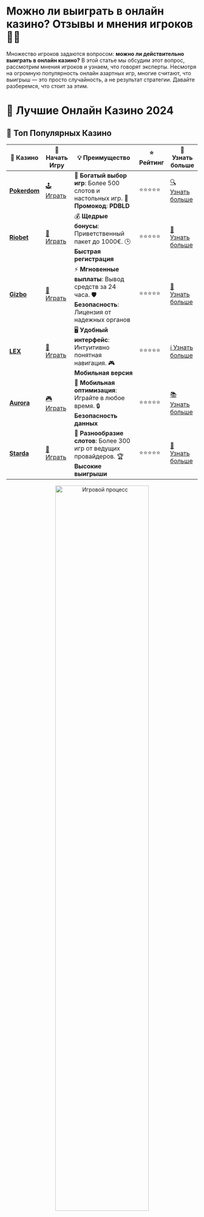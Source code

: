 # **Можно ли выиграть в онлайн казино? Отзывы и мнения игроков 🎰💬**

Множество игроков задаются вопросом: **можно ли действительно выиграть в онлайн казино?** В этой статье мы обсудим этот вопрос, рассмотрим мнения игроков и узнаем, что говорят эксперты. Несмотря на огромную популярность онлайн азартных игр, многие считают, что выигрыш — это просто случайность, а не результат стратегии. Давайте разберемся, что стоит за этим.

# 🎰 Лучшие Онлайн Казино 2024

## 🌟 Топ Популярных Казино

| 🎲 **Казино** | 🔗 **Начать Игру** | 💡 **Преимущество** | ⭐ **Рейтинг** | 🔗 **Узнать больше** |
|--------------|---------------------|---------------------|----------------|----------------------|
| [**Pokerdom**](https://brandplay.link/4k77v2yx) | [🕹️ Играть](https://brandplay.link/4k77v2yx) | 🎉 **Богатый выбор игр**: Более 500 слотов и настольных игр. 🎁 **Промокод**: **PDBLD** | ⭐⭐⭐⭐⭐ | [🔍 Узнать больше](https://brandplay.link/4k77v2yx) |
| [**Riobet**](https://brandplay.link/7xBLTPyj) | [🎰 Играть](https://brandplay.link/7xBLTPyj) | 💰 **Щедрые бонусы**: Приветственный пакет до 1000€. 🕒 **Быстрая регистрация** | ⭐⭐⭐⭐⭐ | [📖 Узнать больше](https://brandplay.link/7xBLTPyj) |
| [**Gizbo**](https://brandplay.link/bprXw4YV) | [🎲 Играть](https://brandplay.link/bprXw4YV) | ⚡ **Мгновенные выплаты**: Вывод средств за 24 часа. 🛡️ **Безопасность**: Лицензия от надежных органов | ⭐⭐⭐⭐⭐ | [📝 Узнать больше](https://brandplay.link/bprXw4YV) |
| [**LEX**](https://brandplay.link/zW4hdDFV) | [🤑 Играть](https://brandplay.link/zW4hdDFV) | 🖥️ **Удобный интерфейс**: Интуитивно понятная навигация. 🎮 **Мобильная версия** | ⭐⭐⭐⭐⭐ | [ℹ️ Узнать больше](https://brandplay.link/zW4hdDFV) |
| [**Aurora**](https://10trafic-stat2.com/click/668546556bcc6313411604bd/6766/13032/subaccount) | [🎮 Играть](https://10trafic-stat2.com/click/668546556bcc6313411604bd/6766/13032/subaccount) | 📱 **Мобильная оптимизация**: Играйте в любое время. 🔒 **Безопасность данных** | ⭐⭐⭐⭐⭐ | [📚 Узнать больше](https://10trafic-stat2.com/click/668546556bcc6313411604bd/6766/13032/subaccount) |
| [**Starda**](https://brandplay.link/fB7xwRFL) | [🎯 Играть](https://brandplay.link/fB7xwRFL) | 🎰 **Разнообразие слотов**: Более 300 игр от ведущих провайдеров. 🏆 **Высокие выигрыши** | ⭐⭐⭐⭐⭐ | [🔎 Узнать больше](https://brandplay.link/fB7xwRFL) |

<div align="center">
    <img src="https://i.pinimg.com/originals/87/9e/b9/879eb9354dd0699582408b68f2e253b2.gif" alt="Игровой процесс" width="70%">
</div>

## 💎 Лучшие Бонусы и Акции

| 🎲 **Казино** | 🔗 **Начать Игру** | 💡 **Преимущество** | ⭐ **Рейтинг** | 🔗 **Узнать больше** |
|--------------|---------------------|---------------------|----------------|----------------------|
| [**Kometa**](https://brandplay.link/8ZymQJV8) | [🎰 Играть](https://brandplay.link/8ZymQJV8) | 🎁 **Эксклюзивные бонусы**: Регулярные акции и промо. 🔄 **Программы лояльности** | ⭐⭐⭐⭐☆ | [🔍 Узнать больше](https://brandplay.link/8ZymQJV8) |
| [**R7**](https://brandplay.link/bMd3Yjsw) | [🕹️ Играть](https://brandplay.link/bMd3Yjsw) | 🕒 **Круглосуточная поддержка**: Всегда на связи. 💸 **Высокие лимиты** | ⭐⭐⭐⭐☆ | [📖 Узнать больше](https://brandplay.link/bMd3Yjsw) |
| [**7K**](https://brandplay.link/BvQyFShp) | [🎲 Играть](https://brandplay.link/BvQyFShp) | 🌟 **Эксклюзивные бонусы**: Только для VIP игроков. 🎉 **Сезонные акции** | ⭐⭐⭐⭐☆ | [📝 Узнать больше](https://brandplay.link/BvQyFShp) |
| [**Kent**](https://brandplay.link/Fv2WP3js) | [🤑 Играть](https://brandplay.link/Fv2WP3js) | 📈 **Высокий RTP**: Более 98%. 💼 **Профессиональная поддержка** | ⭐⭐⭐⭐☆ | [ℹ️ Узнать больше](https://brandplay.link/Fv2WP3js) |
| [**1Xslots**](https://brandplay.link/hSB1khtr) | [🎮 Играть](https://brandplay.link/hSB1khtr) | 🎉 **Множество акций**: Еженедельные бонусы и турниры. 🛡️ **Безопасность** | ⭐⭐⭐⭐☆ | [📚 Узнать больше](https://brandplay.link/hSB1khtr) |
| [**Gama**](https://brandplay.link/j6NMKsDz) | [🎯 Играть](https://brandplay.link/j6NMKsDz) | 🔍 **Интуитивный интерфейс**: Легкость использования. 🏅 **Престижные турниры** | ⭐⭐⭐⭐☆ | [🔎 Узнать больше](https://brandplay.link/j6NMKsDz) |

<div align="center">
    <img src="https://i.pinimg.com/originals/87/9e/b9/879eb9354dd0699582408b68f2e253b2.gif" alt="Игровой процесс" width="70%">
</div>

## 🚀 Быстрые Выигрыши и Поддержка

| 🎲 **Казино** | 🔗 **Начать Игру** | 💡 **Преимущество** | ⭐ **Рейтинг** | 🔗 **Узнать больше** |
|--------------|---------------------|---------------------|----------------|----------------------|
| [**Onion**](https://brandplay.link/zBGRVpQ9) | [🎰 Играть](https://brandplay.link/zBGRVpQ9) | 🤑 **Низкие ставки**: Идеально для начинающих. 🔄 **Быстрые выводы** | ⭐⭐⭐⭐☆ | [🔍 Узнать больше](https://brandplay.link/zBGRVpQ9) |
| [**Чемпион**](https://temon-gter.cfd/go/lRq?p80412p304504pcc44t17455) | [🕹️ Играть](https://temon-gter.cfd/go/lRq?p80412p304504pcc44t17455) | 🏅 **Лояльная программа**: Награды за активность. 🎁 **Ежемесячные бонусы** | ⭐⭐⭐⭐☆ | [📖 Узнать больше](https://temon-gter.cfd/go/lRq?p80412p304504pcc44t17455) |
| [**Vavada**](https://vavadapartner.pro/?promo=ea5c9275-6854-4505-94fc-95ab18221945-linkb2) | [🎲 Играть](https://vavadapartner.pro/?promo=ea5c9275-6854-4505-94fc-95ab18221945-linkb2) | 🚀 **Быстрая регистрация**: Начните играть мгновенно. 🔐 **Безопасные транзакции** | ⭐⭐⭐⭐☆ | [📝 Узнать больше](https://vavadapartner.pro/?promo=ea5c9275-6854-4505-94fc-95ab18221945-linkb2) |
| [**Friends**](https://gofriends.kim/linkb2) | [🤑 Играть](https://gofriends.kim/linkb2) | 🤝 **Социальные игры**: Играйте с друзьями. 🌐 **Мультиплатформенность** | ⭐⭐⭐⭐☆ | [ℹ️ Узнать больше](https://gofriends.kim/linkb2) |
| [**1WIN**](https://brandplay.link/smXVpBbG) | [🎮 Играть](https://brandplay.link/smXVpBbG) | 🏆 **Спортивные ставки**: Широкий выбор видов спорта. 💵 **Высокие коэффициенты** | ⭐⭐⭐⭐☆ | [📚 Узнать больше](https://brandplay.link/smXVpBbG) |
| [**Drip**](https://drp-ircp01.com/c07e6a3db) | [🎯 Играть](https://drp-ircp01.com/c07e6a3db) | 🌐 **Инновационные игры**: Новейшие игровые технологии. 🛡️ **Высокая безопасность** | ⭐⭐⭐⭐☆ | [🔎 Узнать больше](https://drp-ircp01.com/c07e6a3db) |
| [**JoyCasino**](https://rpc30.call2me.pro/?/ru/registration?apkpop=0&partner=p24970p3291217pc98f) | [🎰 Играть](https://rpc30.call2me.pro/?/ru/registration?apkpop=0&partner=p24970p3291217pc98f) | 🎁 **Приятные бонусы**: Ежедневные акции и подарки. 🕹️ **Разнообразие игр** | ⭐⭐⭐⭐☆ | [🔍 Узнать больше](https://rpc30.call2me.pro/?/ru/registration?apkpop=0&partner=p24970p3291217pc98f) |

<div align="center">
    <img src="https://i.pinimg.com/originals/87/9e/b9/879eb9354dd0699582408b68f2e253b2.gif" alt="Игровой процесс" width="70%">
</div>
---

✨ **Выбирайте лучшее казино для себя и наслаждайтесь игрой! Удачи!** ✨
![Онлайн казино](https://i.pinimg.com/originals/a9/29/6e/a9296ea1cf6a7c20a985e593451f0323.png)

## Что говорят отзывы игроков? 🗣️

Когда мы говорим о возможности выигрыша в онлайн казино, важно учитывать не только теоретическую информацию, но и реальные отзывы игроков. Многие утверждают, что выиграть можно, если соблюдать несколько простых правил:

1. **Выбор надежного казино**: По мнению большинства игроков, чтобы увеличить шансы на выигрыш, нужно выбирать только лицензированные и проверенные онлайн казино. Платформы с хорошей репутацией и отзывами часто предлагают честные игры с прозрачными правилами.
   
2. **Бонусы и промоакции**: Многие игроки утверждают, что бонусы (например, фриспины или бездепозитные бонусы) могут существенно повысить шансы на успех. Они помогают игрокам протестировать слот и набраться опыта, не рискуя собственными деньгами.

3. **Управление банкроллом**: Отзывы опытных игроков показывают, что успех во многом зависит от правильного управления своими финансами. Многие советуют устанавливать лимиты на ставки и не пытаться отыграться в случае неудач.

### Часто встречающиеся мнения:
- **«Я выиграл в казино!»**: Есть немало положительных отзывов, где игроки делятся впечатлениями от крупных выигрышей, будь то джекпот или бонусные раунды.
- **«Это всё случайность»**: Некоторые игроки считают, что в казино всё зависит от удачи, и нет никакой гарантии на постоянный успех.

## Как работают онлайн казино? 🎲

Большинство онлайн казино используют генераторы случайных чисел (RNG) для обеспечения честности игры. Это означает, что все исходы, будь то в слотах или в карточных играх, полностью случайны. Однако важно помнить, что:

- **Лицензированные казино** обязаны публиковать результаты тестов RNG, что подтверждает их честность.
- В казино с хорошей репутацией вероятность выигрыша всегда будет такой же, как и в обычных игорных заведениях.

Таким образом, выиграть в онлайн казино можно, но шансы зависят от множества факторов, включая удачу и стратегию игрока.

## Можно ли выиграть в казино по стратегии? 🎯

Некоторые игроки утверждают, что с правильной стратегией можно добиться успеха. Однако важно понимать, что стратегии не могут изменить природу случайных игр, таких как слоты или рулетка. Стратегии могут быть полезными в карточных играх, таких как покер, но они не гарантируют победу.

### Популярные стратегии:
- **Система Мартингейла**: Это стратегия удвоения ставки после каждой проигрышной игры. Хотя она может работать в краткосрочной перспективе, в долгосрочной она увеличивает риски.
- **Стратегия ставок на четное/нечетное**: В играх, таких как рулетка, игроки могут использовать эту стратегию, чтобы минимизировать риски, но всё равно не избежать проигрышей.

## Почему выигрыши не гарантированы? ⚠️

Хотя многие игроки выигрывают в онлайн казино, важно помнить, что шансы на успех всегда остаются низкими, особенно в слотах. Это связано с тем, что казино всегда имеет математическое преимущество (так называемое **передаточное преимущество**). На практике это означает, что казино в долгосрочной перспективе всегда выигрывает.

Тем не менее, **некоторые игроки могут регулярно выигрывать**, если они используют правильную стратегию и выбирают игры с более высоким RTP (возврат к игроку).

## Заключение: Можно ли выиграть в онлайн казино? 🤔

**Да, можно**, но всегда нужно помнить, что выигрыш в казино зависит от множества факторов, включая удачу и стратегию. Важно выбирать лицензированные платформы с хорошими отзывами, следить за своими ставками и не забывать о рисках.

Никогда не ставьте больше, чем можете позволить себе проиграть, и всегда играйте ответственно! 💡

Играть в казино — это, в первую очередь, развлечение. Не забывайте получать удовольствие от процесса и относиться к игре как к хобби, а не способу заработать.

**Вопрос для вас**: Каковы ваши мысли об онлайн казино? Делитесь в комментариях своими отзывами и опытом! 🙌💬
